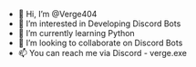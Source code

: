- 👋 Hi, I’m @Verge404
- 👀 I’m interested in Developing Discord Bots
- 🌱 I’m currently learning Python
- 💞️ I’m looking to collaborate on Discord Bots
- 📫 You can reach me via Discord - verge.exe

<!---
Verge404/Verge404 is a ✨ special ✨ repository because its `README.md` (this file) appears on your GitHub profile.
You can click the Preview link to take a look at your changes.
--->
